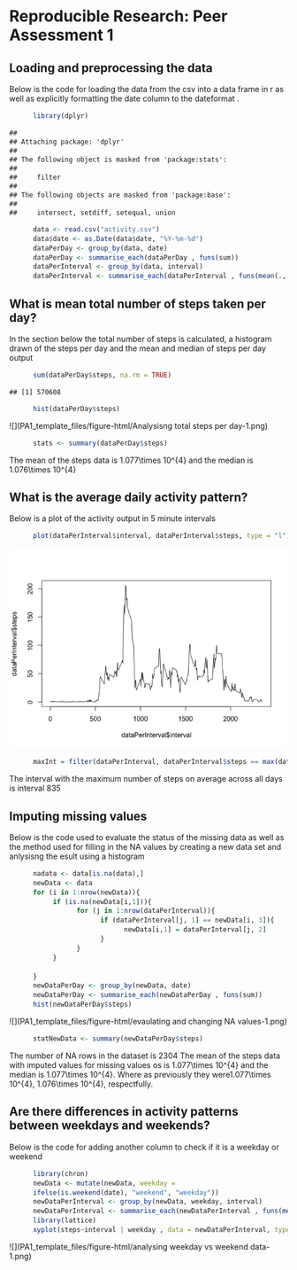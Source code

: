 # Reproducible Research: Peer Assessment 1


## Loading and preprocessing the data
Below is the code for loading the data from the csv into a data frame in r as well as explicitly formatting the date column to the dateformat .

```r
      library(dplyr)
```

```
## 
## Attaching package: 'dplyr'
## 
## The following object is masked from 'package:stats':
## 
##     filter
## 
## The following objects are masked from 'package:base':
## 
##     intersect, setdiff, setequal, union
```

```r
      data <- read.csv("activity.csv")
      data$date <- as.Date(data$date, "%Y-%m-%d")
      dataPerDay <- group_by(data, date)
      dataPerDay <- summarise_each(dataPerDay , funs(sum))
      dataPerInterval <- group_by(data, interval)
      dataPerInterval <- summarise_each(dataPerInterval , funs(mean(., na.rm = TRUE)))
```

## What is mean total number of steps taken per day?
In the section below the total number of steps is calculated, a histogram drawn of the steps per day and the mean and median of steps per day output

```r
      sum(dataPerDay$steps, na.rm = TRUE)
```

```
## [1] 570608
```

```r
      hist(dataPerDay$steps)
```

![](PA1_template_files/figure-html/Analysisng total steps per day-1.png) 

```r
      stats <- summary(dataPerDay$steps)
```
The mean of the steps data is 1.077\times 10^{4} and the median is 1.076\times 10^{4}

## What is the average daily activity pattern?
Below is a plot of the activity output in 5 minute intervals

```r
      plot(dataPerInterval$interval, dataPerInterval$steps, type = "l")
```

![](PA1_template_files/figure-html/unnamed-chunk-1-1.png) 

```r
      maxInt = filter(dataPerInterval, dataPerInterval$steps == max(dataPerInterval$steps))
```
The interval with the maximum number of steps on average across all days is interval 835

## Imputing missing values
Below is the code used to evaluate the status of the missing data as well as the method used for filling in the NA values by creating a new data set and anlysisng the esult using a histogram

```r
      nadata <- data[is.na(data),]
      newData <- data
      for (i in 1:nrow(newData)){
           if (is.na(newData[i,1])){
                 for (j in 1:nrow(dataPerInterval)){
                       if (dataPerInterval[j, 1] == newData[i, 3]){
                             newData[i,1] = dataPerInterval[j, 2] 
                       }
                 }
           } 
            
      }
      newDataPerDay <- group_by(newData, date)
      newDataPerDay <- summarise_each(newDataPerDay , funs(sum))
      hist(newDataPerDay$steps)
```

![](PA1_template_files/figure-html/evaulating and changing NA values-1.png) 

```r
      statNewData <- summary(newDataPerDay$steps)
```

The number of NA rows in the dataset is 2304
The mean of the steps data with imputed values for missing values os is 1.077\times 10^{4} and the median is 1.077\times 10^{4}. Where as previously they were1.077\times 10^{4}, 1.076\times 10^{4}, respectfully.

## Are there differences in activity patterns between weekdays and weekends?

Below is the code for adding another column to check if it is a weekday or weekend


```r
      library(chron)
      newData <- mutate(newData, weekday = 
      ifelse(is.weekend(date), "weekend", "weekday")) 
      newDataPerInterval <- group_by(newData, weekday, interval)
      newDataPerInterval <- summarise_each(newDataPerInterval , funs(mean(., na.rm = TRUE)))
      library(lattice)
      xyplot(steps~interval | weekday , data = newDataPerInterval, type = "l")
```

![](PA1_template_files/figure-html/analysing weekday vs weekend data-1.png) 
